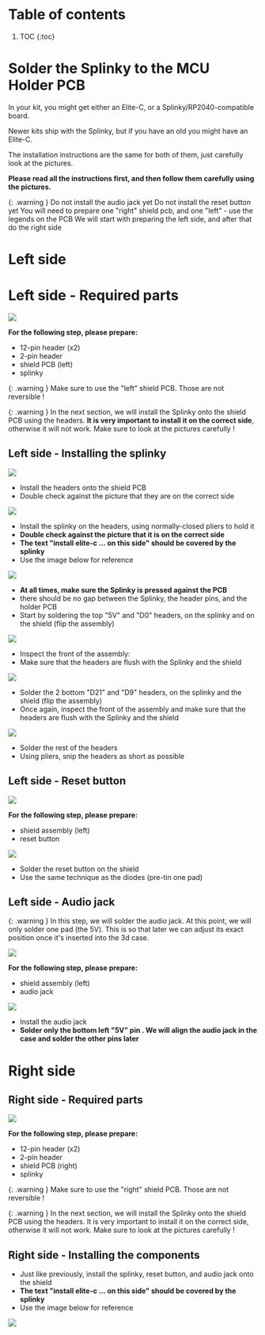 # Table of contents

1. TOC
{:toc}

# Solder the Splinky to the MCU Holder PCB

In your kit, you might get either an Elite-C, or a Splinky/RP2040-compatible board.

Newer kits ship with the Splinky, but if you have an old you might have an Elite-C.

The installation instructions are the same for both of them, just carefully look at the pictures.

**Please read all the instructions first, and then follow them carefully using the pictures.**

{: .warning }
Do not install the audio jack yet
Do not install the reset button yet
You will need to prepare one "right" shield pcb, and one "left" - use the legends on the PCB
We will start with preparing the left side, and after that do the right side

# Left side
# Left side - Required parts

![](../assets/pics/guides/splinky/1.jpg)

**For the following step, please prepare:**

- 12-pin header (x2)
- 2-pin header
- shield PCB (left)
- splinky 

{: .warning }
Make sure to use the "left" shield PCB. Those are not reversible !

{: .warning }
In the next section, we will install the Splinky onto the shield PCB using the headers. **It is very important to install it on the correct side**, otherwise it will not work. Make sure to look at the pictures carefully ! 

## Left side - Installing the splinky

![](../assets/pics/guides/splinky/2.jpg)

- Install the headers onto the shield PCB
- Double check against the picture that they are on the correct side

![](../assets/pics/guides/splinky/3.jpg)


- Install the splinky on the headers, using normally-closed pliers to hold it
- **Double check against the picture that it is on the correct side**
- **The text "install elite-c ... on this side" should be covered by the splinky**
- Use the image below for reference

![](../assets/pics/guides/splinky/4.jpg)

- **At all times, make sure the Splinky is pressed against the PCB**
- there should be no gap between the Splinky, the header pins, and the holder PCB
- Start by soldering the top "5V" and "D0" headers, on the splinky and on the shield (flip the assembly)

![](../assets/pics/guides/splinky/5.jpg)

- Inspect the front of the assembly: 
- Make sure that the headers are flush with the Splinky and the shield 

![](../assets/pics/guides/splinky/6.jpg)

- Solder the 2 bottom "D21" and "D9" headers, on the splinky and the shield (flip the assembly)
- Once again, inspect the front of the assembly and make sure that the headers are flush with the Splinky and the shield 

![](../assets/pics/guides/splinky/7.jpg)

- Solder the rest of the headers
- Using pliers, snip the headers as short as possible


## Left side - Reset button

![](../assets/pics/guides/splinky/8.jpg)

**For the following step, please prepare:**

- shield assembly (left)
- reset button

![](../assets/pics/guides/splinky/9.jpg)

- Solder the reset button on the shield
- Use the same technique as the diodes (pre-tin one pad) 

## Left side - Audio jack

{: .warning }
In this step, we will solder the audio jack. At this point, we will only solder one pad (the 5V). This is so that later we can adjust its exact position once it's inserted into the 3d case.

![](../assets/pics/guides/splinky/10.jpg)

**For the following step, please prepare:**

- shield assembly (left)
- audio jack


![](../assets/pics/guides/splinky/11.jpg)

- Install the audio jack
- **Solder only the bottom left "5V" pin . We will align the audio jack in the case and solder the other pins later**


# Right side
## Right side - Required parts

![](../assets/pics/guides/splinky/12.jpg)

**For the following step, please prepare:**

- 12-pin header (x2)
- 2-pin header
- shield PCB (right)
- splinky 


{: .warning }
Make sure to use the "right" shield PCB. Those are not reversible !

{: .warning }
In the next section, we will install the Splinky onto the shield PCB using the headers. It is very important to install it on the correct side, otherwise it will not work. Make sure to look at the pictures carefully !

## Right side - Installing the components
- Just like previously, install the splinky, reset button, and audio jack onto the shield
- **The text "install elite-c ... on this side" should be covered by the splinky**
- Use the image below for reference


![](../assets/pics/guides/splinky/13.jpg)